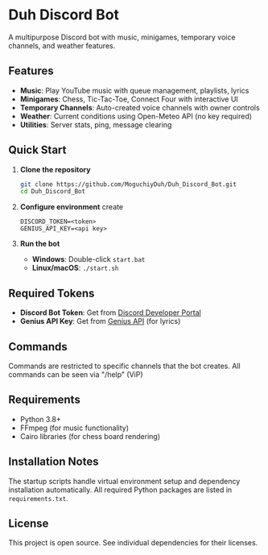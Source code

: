 # Duh Discord Bot

A multipurpose Discord bot with music, minigames, temporary voice channels, and weather features.

## Features

- **Music**: Play YouTube music with queue management, playlists, lyrics
- **Minigames**: Chess, Tic-Tac-Toe, Connect Four with interactive UI
- **Temporary Channels**: Auto-created voice channels with owner controls
- **Weather**: Current conditions using Open-Meteo API (no key required)
- **Utilities**: Server stats, ping, message clearing

## Quick Start

1. **Clone the repository**
   ```bash
   git clone https://github.com/MoguchiyDuh/Duh_Discord_Bot.git
   cd Duh_Discord_Bot
   ```

2. **Configure environment**
  create
   ```.env
   DISCORD_TOKEN=<token>
   GENIUS_API_KEY=<api key>
   ```

4. **Run the bot**
   - **Windows**: Double-click `start.bat`
   - **Linux/macOS**: `./start.sh`

## Required Tokens

- **Discord Bot Token**: Get from [Discord Developer Portal](https://discord.com/developers/applications)
- **Genius API Key**: Get from [Genius API](https://genius.com/api-clients) (for lyrics)

## Commands

Commands are restricted to specific channels that the bot creates. All commands can be seen via "/help" (ViP)

## Requirements

- Python 3.8+
- FFmpeg (for music functionality)
- Cairo libraries (for chess board rendering)

## Installation Notes

The startup scripts handle virtual environment setup and dependency installation automatically. All required Python packages are listed in `requirements.txt`.

## License

This project is open source. See individual dependencies for their licenses.
